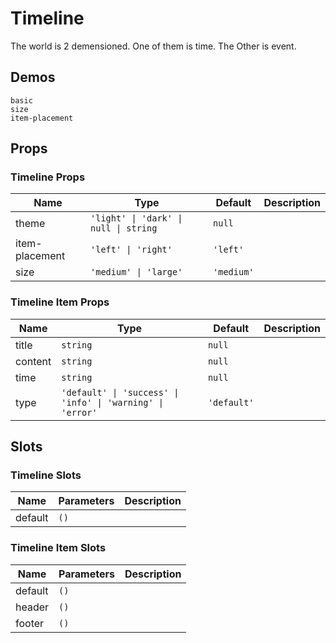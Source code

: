 # Timeline
The world is 2 demensioned. One of them is time. The Other is event.
## Demos
```demo
basic
size
item-placement
```
## Props
### Timeline Props
|Name|Type|Default|Description|
|-|-|-|-|
|theme|`'light' \| 'dark' \| null \| string`|`null`||
|item-placement|`'left' \| 'right'`|`'left'`||
|size|`'medium' \| 'large'`|`'medium'`||

### Timeline Item Props
|Name|Type|Default|Description|
|-|-|-|-|
|title|`string`|`null`||
|content|`string`|`null`||
|time|`string`|`null`||
|type|`'default' \| 'success' \| 'info' \| 'warning' \| 'error'`|`'default'`||

## Slots
### Timeline Slots
|Name|Parameters|Description|
|-|-|-|
|default|`()`||

### Timeline Item Slots
|Name|Parameters|Description|
|-|-|-|
|default|`()`||
|header|`()`||
|footer|`()`||